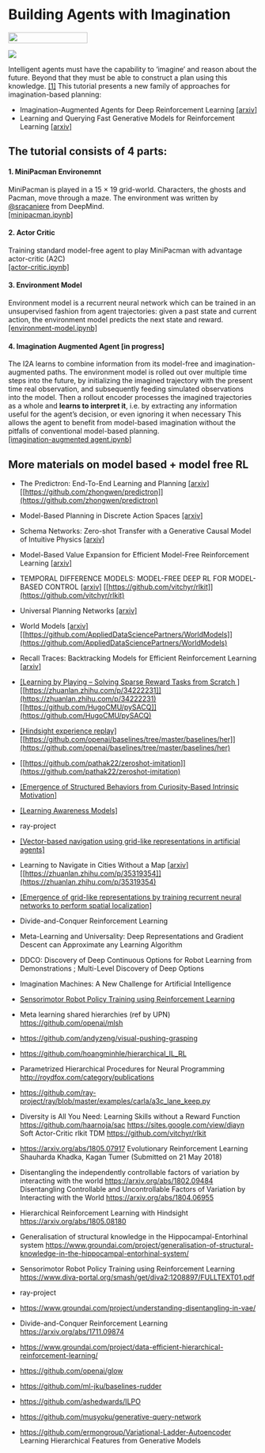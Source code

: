 # Building Agents with Imagination

<img width="160px" height="22px" href="https://github.com/pytorch/pytorch" src="https://pp.userapi.com/c847120/v847120960/82b4/xGBK9pXAkw8.jpg">

![](https://i.imgur.com/un9gSKe.gif)

Intelligent agents must have the capability to ‘imagine’ and reason about the future. Beyond that they must be able to construct a plan using this knowledge. [[1]](https://deepmind.com/blog/agents-imagine-and-plan/) This tutorial presents a new family of approaches for imagination-based planning:
-  Imagination-Augmented Agents for Deep Reinforcement Learning [[arxiv]](https://arxiv.org/abs/1707.06203)
-  Learning and Querying Fast Generative Models for Reinforcement Learning [[arxiv]](https://arxiv.org/abs/1802.03006)

## The tutorial consists of 4 parts:

#### 1. MiniPacman Environemnt
MiniPacman is played in a 15 × 19 grid-world. Characters, the ghosts and Pacman, move through a maze. The environment was written by [@sracaniere](https://github.com/sracaniere) from DeepMind.<br>
[[minipacman.ipynb]](https://github.com/higgsfield/Building-Agents-with-Imagination/blob/master/1.minipacman.ipynb)

#### 2. Actor Critic
Training standard model-free agent to play MiniPacman with advantage actor-critic (A2C)<br>
[[actor-critic.ipynb]](https://github.com/higgsfield/Building-Agents-with-Imagination/blob/master/2.actor-critic.ipynb)

#### 3. Environment Model
Environment model is a recurrent neural network which can be trained in an unsupervised
fashion from agent trajectories: given a past state and current action, the environment model predicts
the next state and reward.<br>
[[environment-model.ipynb]](https://github.com/higgsfield/Building-Agents-with-Imagination/blob/master/3.environment-model.ipynb)

#### 4. Imagination Augmented Agent [in progress]
The I2A learns to combine information from its model-free and imagination-augmented paths. The environment model is rolled out over multiple time steps into the future, by initializing the imagined trajectory with the present time real observation, and subsequently feeding simulated observations into the model. Then a rollout encoder processes the imagined trajectories as a whole and **learns to interpret it**, i.e. by extracting any information useful for the agent’s decision, or even ignoring it when necessary This allows the agent to benefit from model-based imagination without the pitfalls of conventional model-based planning.<br> 
[[imagination-augmented agent.ipynb]](https://github.com/higgsfield/Building-Agents-with-Imagination/blob/master/4.imagination-augmented%20agent.ipynb)

## More materials on model based + model free RL

  - The Predictron: End-To-End Learning and Planning [[arxiv]](https://arxiv.org/abs/1612.08810) [[https://github.com/zhongwen/predictron]](https://github.com/zhongwen/predictron)
  - Model-Based Planning in Discrete Action Spaces [[arxiv]](https://arxiv.org/abs/1705.07177)
  - Schema Networks: Zero-shot Transfer with a Generative Causal Model of Intuitive Physics [[arxiv]](https://arxiv.org/abs/1706.04317)
  - Model-Based Value Expansion for Efficient Model-Free Reinforcement Learning [[arxiv]](https://arxiv.org/pdf/1803.00101v1.pdf)
  - TEMPORAL DIFFERENCE MODELS: MODEL-FREE DEEP RL FOR MODEL-BASED CONTROL [[arxiv]](https://arxiv.org/pdf/1802.09081v1.pdf) [[https://github.com/vitchyr/rlkit]](https://github.com/vitchyr/rlkit)
  - Universal Planning Networks [[arxiv]](https://arxiv.org/abs/1804.00645)
  - World Models [[arxiv]](https://worldmodels.github.io/) [[https://github.com/AppliedDataSciencePartners/WorldModels]](https://github.com/AppliedDataSciencePartners/WorldModels)
  - Recall Traces: Backtracking Models for Efficient Reinforcement Learning [[arxiv]](https://arxiv.org/pdf/1804.00379.pdf)
  - [[Learning by Playing – Solving Sparse Reward Tasks from Scratch ]](https://arxiv.org/abs/1802.10567)  [[https://zhuanlan.zhihu.com/p/34222231]](https://zhuanlan.zhihu.com/p/34222231)  [[https://github.com/HugoCMU/pySACQ]](https://github.com/HugoCMU/pySACQ)
  - [[Hindsight experience replay]](https://arxiv.org/abs/1707.01495) [[https://github.com/openai/baselines/tree/master/baselines/her]](https://github.com/openai/baselines/tree/master/baselines/her)
  - [[https://github.com/pathak22/zeroshot-imitation]](https://github.com/pathak22/zeroshot-imitation)
  - [[Emergence of Structured Behaviors from Curiosity-Based Intrinsic Motivation]](https://arxiv.org/abs/1802.07461)
  - [[Learning Awareness Models]](https://arxiv.org/abs/1804.06318)
  - ray-project
  - [[Vector-based navigation using grid-like representations in artificial agents]](https://pan.baidu.com/s/1RUzMKQb95qUf5cv6XRsexA)
  - Learning to Navigate in Cities Without a Map [[arxiv]](https://arxiv.org/abs/1804.00168) [[https://zhuanlan.zhihu.com/p/35319354]](https://zhuanlan.zhihu.com/p/35319354)  
  - [[Emergence of grid-like representations by training recurrent neural networks to perform spatial localization]](https://openreview.net/forum?id=B17JTOe0-)
  - Divide-and-Conquer Reinforcement Learning
  - Meta-Learning and Universality: Deep Representations and Gradient Descent can Approximate any Learning Algorithm
  - DDCO: Discovery of Deep Continuous Options for Robot Learning from Demonstrations ;  Multi-Level Discovery of Deep Options
  - Imagination Machines: A New Challenge for Artificial Intelligence
  - [Sensorimotor Robot Policy Training using Reinforcement Learning](https://www.diva-portal.org/smash/get/diva2:1208897/FULLTEXT01.pdf)
  - Meta learning shared hierarchies (ref by UPN)  https://github.com/openai/mlsh
  - https://github.com/andyzeng/visual-pushing-grasping
  - https://github.com/hoangminhle/hierarchical_IL_RL
  - Parametrized Hierarchical Procedures for Neural Programming  http://roydfox.com/category/publications
  - https://github.com/ray-project/ray/blob/master/examples/carla/a3c_lane_keep.py
  - Diversity is All You Need: Learning Skills without a Reward Function   https://github.com/haarnoja/sac   https://sites.google.com/view/diayn  Soft Actor-Critic  rlkit TDM https://github.com/vitchyr/rlkit
  - https://arxiv.org/abs/1805.07917 Evolutionary Reinforcement Learning Shauharda Khadka, Kagan Tumer (Submitted on 21 May 2018)
  - Disentangling the independently controllable factors of variation by interacting with the world https://arxiv.org/abs/1802.09484  Disentangling Controllable and Uncontrollable Factors of Variation by Interacting with the World https://arxiv.org/abs/1804.06955
  - Hierarchical Reinforcement Learning with Hindsight https://arxiv.org/abs/1805.08180
  - Generalisation of structural knowledge in the Hippocampal-Entorhinal system  https://www.groundai.com/project/generalisation-of-structural-knowledge-in-the-hippocampal-entorhinal-system/
  - Sensorimotor Robot Policy Training using Reinforcement Learning https://www.diva-portal.org/smash/get/diva2:1208897/FULLTEXT01.pdf 
  - ray-project 
  - https://www.groundai.com/project/understanding-disentangling-in-vae/

  - Divide-and-Conquer Reinforcement Learning https://arxiv.org/abs/1711.09874
  -  https://www.groundai.com/project/data-efficient-hierarchical-reinforcement-learning/  
  - https://github.com/openai/glow
  - https://github.com/ml-jku/baselines-rudder
  - https://github.com/ashedwards/ILPO 
  - https://github.com/musyoku/generative-query-network
  - https://github.com/ermongroup/Variational-Ladder-Autoencoder  Learning Hierarchical Features from Generative Models
  
